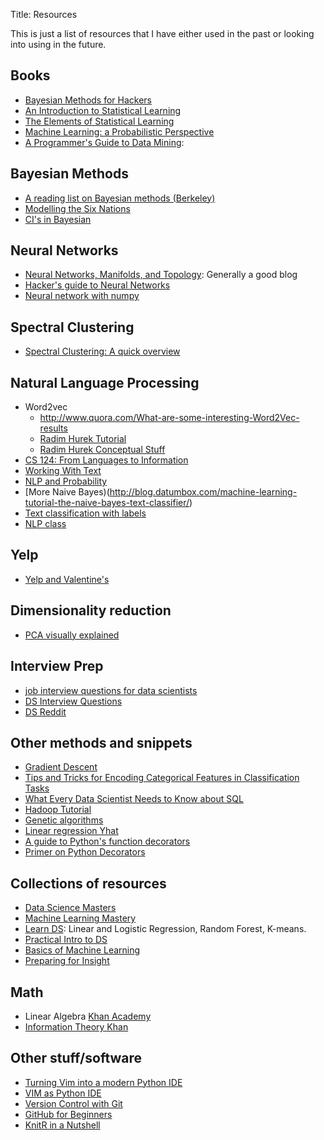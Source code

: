 Title: Resources

This is just a list of resources that I have either used in the past or looking into using in the future. 

## Books 

* [Bayesian Methods for Hackers](https://github.com/CamDavidsonPilon/Probabilistic-Programming-and-Bayesian-Methods-for-Hackers/blob/master/README.md)
* [An Introduction to Statistical Learning](http://www-bcf.usc.edu/~gareth/ISL/)
* [The Elements of Statistical Learning](http://statweb.stanford.edu/~tibs/ElemStatLearn/)
* [Machine Learning: a Probabilistic Perspective](http://www.cs.ubc.ca/~murphyk/MLbook/)
* [A Programmer's Guide to Data Mining](http://guidetodatamining.com/): 

## Bayesian Methods
* [A reading list on Bayesian methods (Berkeley)](https://cocosci.berkeley.edu/tom/bayes.html)
* [Modelling the Six Nations](http://springcoil.github.io/Bayesian_Model.html)
* [CI's in Bayesian](http://technology.stitchfix.com/blog/2015/02/12/may-bayes-theorem-be-with-you/)

## Neural Networks
* [Neural Networks, Manifolds, and Topology](http://colah.github.io/posts/2014-03-NN-Manifolds-Topology/): Generally a good blog
* [Hacker's guide to Neural Networks](http://karpathy.github.io/neuralnets/)
* [Neural network with numpy](http://databoys.github.io/Feedforward/)

## Spectral Clustering
* [Spectral Clustering: A quick overview](https://charlesmartin14.wordpress.com/2012/10/09/spectral-clustering/)

## Natural Language Processing
* Word2vec
    * http://www.quora.com/What-are-some-interesting-Word2Vec-results
    * [Radim Hurek Tutorial](http://radimrehurek.com/2014/02/word2vec-tutorial/)
    * [Radim Hurek Conceptual Stuff](http://radimrehurek.com/2014/12/making-sense-of-word2vec/)
* [CS 124: From Languages to Information](http://web.stanford.edu/class/cs124/)
* [Working With Text](http://www.thoughtly.co/blog/working-with-text/)
* [NLP and Probability](http://www.thoughtly.co/blog/probability/)
* [More Naive Bayes)(http://blog.datumbox.com/machine-learning-tutorial-the-naive-bayes-text-classifier/)
* [Text classification with labels](http://www.r-bloggers.com/generating-labels-for-supervised-text-classification-using-cat-and-r/)
* [NLP class](http://www.mohamedaly.info/teaching/cmp462-spring-2014-natural-language-processing)

## Yelp
* [Yelp and Valentine's](http://obsessionwithregression.blogspot.co.uk/2015/02/should-you-go-out-for-romantic.html)

## Dimensionality reduction
* [PCA visually explained](http://setosa.io/ev/principal-component-analysis/)

## Interview Prep
* [job interview questions for data scientists](http://www.datasciencecentral.com/profiles/blogs/66-job-interview-questions-for-data-scientists?goback=.gde_35222_member_213964505)
* [DS Interview Questions](http://www.galvanize.it/blog/how-to-nail-a-data-science-interview?utm_content=buffere23c6&utm_medium=social&utm_source=twitter.com&utm_campaign=buffer)
* [DS Reddit](http://www.reddit.com/r/datascience/comments/2m2vst/data_science_interview_online/)

## Other methods and snippets
* [Gradient Descent](http://spin.atomicobject.com/2014/06/24/gradient-descent-linear-regression/)
* [Tips and Tricks for Encoding Categorical Features in Classification Tasks](http://nbviewer.ipython.org/github/rasbt/pattern_classification/blob/master/preprocessing/feature_encoding.ipynb)
* [What Every Data Scientist Needs to Know about SQL](http://joshualande.com/data-science-sql/)
* [Hadoop Tutorial](http://blog.matthewrathbone.com/2013/04/17/what-is-hadoop.html)
* [Genetic algorithms](http://techeffigytutorials.blogspot.com/2015/02/the-genetic-algorithm-explained.html)
* [Linear regression Yhat](http://blog.yhathq.com/posts/what-is-linear-regression.html)
* [A guide to Python's function decorators](http://thecodeship.com/patterns/guide-to-python-function-decorators/)
* [Primer on Python Decorators](https://realpython.com/blog/python/primer-on-python-decorators/)

## Collections of resources
* [Data Science Masters](http://datasciencemasters.org/)
* [Machine Learning Mastery](http://machinelearningmastery.com/start-here/)
* [Learn DS](http://learnds.com/): Linear and Logistic Regression, Random Forest, K-means.
* [Practical Intro to DS](http://www.zipfianacademy.com/blog/post/46864003608/a-practical-intro-to-data-science)
* [Basics of Machine Learning](http://homepages.inf.ed.ac.uk/vlavrenk/iaml.html)
* [Preparing for Insight](http://insightdatascience.com/blog/preparing_for_insight.html)

## Math
* Linear Algebra [Khan Academy](https://www.khanacademy.org/math/linear-algebra/)
* [Information Theory Khan](https://www.khanacademy.org/computing/computer-science/informationtheory)



## Other stuff/software
* [Turning Vim into a modern Python IDE](http://www.sontek.net/blog/2011/05/07/turning_vim_into_a_modern_python_ide.html)
* [VIM as Python IDE](http://blog.dispatched.ch/2009/05/24/vim-as-python-ide/)
* [Version Control with Git](http://software-carpentry.org/v5/novice/git/index.html)
* [GitHub for Beginners](http://readwrite.com/2013/09/30/understanding-github-a-journey-for-beginners-part-1#awesm=~oCgej176029i97)
* [KnitR in a Nutshell](http://kbroman.org/knitr_knutshell/)
